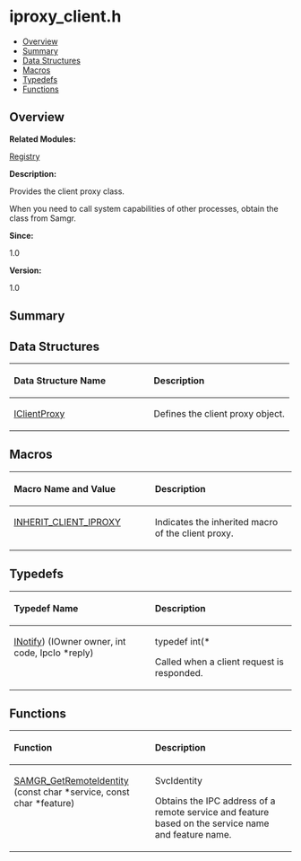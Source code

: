 # iproxy\_client.h<a name="EN-US_TOPIC_0000001055518060"></a>

-   [Overview](#section2015427267165627)
-   [Summary](#section498246058165627)
-   [Data Structures](#nested-classes)
-   [Macros](#define-members)
-   [Typedefs](#typedef-members)
-   [Functions](#func-members)

## **Overview**<a name="section2015427267165627"></a>

**Related Modules:**

[Registry](registry.md)

**Description:**

Provides the client proxy class. 

When you need to call system capabilities of other processes, obtain the class from Samgr. 

**Since:**

1.0

**Version:**

1.0

## **Summary**<a name="section498246058165627"></a>

## Data Structures<a name="nested-classes"></a>

<a name="table436830504165627"></a>
<table><thead align="left"><tr id="row891201121165627"><th class="cellrowborder" valign="top" width="50%" id="mcps1.1.3.1.1"><p id="p1041597224165627"><a name="p1041597224165627"></a><a name="p1041597224165627"></a>Data Structure Name</p>
</th>
<th class="cellrowborder" valign="top" width="50%" id="mcps1.1.3.1.2"><p id="p2121430816165627"><a name="p2121430816165627"></a><a name="p2121430816165627"></a>Description</p>
</th>
</tr>
</thead>
<tbody><tr id="row1084496579165627"><td class="cellrowborder" valign="top" width="50%" headers="mcps1.1.3.1.1 "><p id="p618655914165627"><a name="p618655914165627"></a><a name="p618655914165627"></a><a href="iclientproxy.md">IClientProxy</a></p>
</td>
<td class="cellrowborder" valign="top" width="50%" headers="mcps1.1.3.1.2 "><p id="p1072732562165627"><a name="p1072732562165627"></a><a name="p1072732562165627"></a>Defines the client proxy object. </p>
</td>
</tr>
</tbody>
</table>

## Macros<a name="define-members"></a>

<a name="table258851761165627"></a>
<table><thead align="left"><tr id="row1614572835165627"><th class="cellrowborder" valign="top" width="50%" id="mcps1.1.3.1.1"><p id="p1833677577165627"><a name="p1833677577165627"></a><a name="p1833677577165627"></a>Macro Name and Value</p>
</th>
<th class="cellrowborder" valign="top" width="50%" id="mcps1.1.3.1.2"><p id="p596781137165627"><a name="p596781137165627"></a><a name="p596781137165627"></a>Description</p>
</th>
</tr>
</thead>
<tbody><tr id="row558779045165627"><td class="cellrowborder" valign="top" width="50%" headers="mcps1.1.3.1.1 "><p id="p140572485165627"><a name="p140572485165627"></a><a name="p140572485165627"></a><a href="registry.md#ga86734e6a03eb089309e87ec628002034">INHERIT_CLIENT_IPROXY</a></p>
</td>
<td class="cellrowborder" valign="top" width="50%" headers="mcps1.1.3.1.2 "><p id="p840358077165627"><a name="p840358077165627"></a><a name="p840358077165627"></a>Indicates the inherited macro of the client proxy. </p>
</td>
</tr>
</tbody>
</table>

## Typedefs<a name="typedef-members"></a>

<a name="table1884081204165627"></a>
<table><thead align="left"><tr id="row1409083449165627"><th class="cellrowborder" valign="top" width="50%" id="mcps1.1.3.1.1"><p id="p254931780165627"><a name="p254931780165627"></a><a name="p254931780165627"></a>Typedef Name</p>
</th>
<th class="cellrowborder" valign="top" width="50%" id="mcps1.1.3.1.2"><p id="p832618928165627"><a name="p832618928165627"></a><a name="p832618928165627"></a>Description</p>
</th>
</tr>
</thead>
<tbody><tr id="row1224809169165627"><td class="cellrowborder" valign="top" width="50%" headers="mcps1.1.3.1.1 "><p id="p302294247165627"><a name="p302294247165627"></a><a name="p302294247165627"></a><a href="registry.md#ga362a17c1bda1aace88d42dcbc88bdfac">INotify</a>) (IOwner owner, int code, IpcIo *reply)</p>
</td>
<td class="cellrowborder" valign="top" width="50%" headers="mcps1.1.3.1.2 "><p id="p140267179165627"><a name="p140267179165627"></a><a name="p140267179165627"></a>typedef int(* </p>
<p id="p963608008165627"><a name="p963608008165627"></a><a name="p963608008165627"></a>Called when a client request is responded. </p>
</td>
</tr>
</tbody>
</table>

## Functions<a name="func-members"></a>

<a name="table2067506898165627"></a>
<table><thead align="left"><tr id="row1829463597165627"><th class="cellrowborder" valign="top" width="50%" id="mcps1.1.3.1.1"><p id="p1932296070165627"><a name="p1932296070165627"></a><a name="p1932296070165627"></a>Function</p>
</th>
<th class="cellrowborder" valign="top" width="50%" id="mcps1.1.3.1.2"><p id="p918286492165627"><a name="p918286492165627"></a><a name="p918286492165627"></a>Description</p>
</th>
</tr>
</thead>
<tbody><tr id="row1908526344165627"><td class="cellrowborder" valign="top" width="50%" headers="mcps1.1.3.1.1 "><p id="p1708994885165627"><a name="p1708994885165627"></a><a name="p1708994885165627"></a><a href="registry.md#gaa9bb385bfe593f4377a83cf513189bf1">SAMGR_GetRemoteIdentity</a> (const char *service, const char *feature)</p>
</td>
<td class="cellrowborder" valign="top" width="50%" headers="mcps1.1.3.1.2 "><p id="p1775574389165627"><a name="p1775574389165627"></a><a name="p1775574389165627"></a>SvcIdentity </p>
<p id="p1704887560165627"><a name="p1704887560165627"></a><a name="p1704887560165627"></a>Obtains the IPC address of a remote service and feature based on the service name and feature name. </p>
</td>
</tr>
</tbody>
</table>

